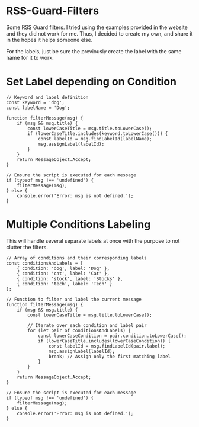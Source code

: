 # RSS-Guard-Filters
Some RSS Guard filters. I tried using the examples provided in the website and they did not work for me. Thus, I decided to create my own, and share it in the hopes it helps someone else. 

For the labels, just be sure the previously create the label with the same name for it to work. 

# Set Label depending on Condition

```
// Keyword and label definition
const keyword = 'dog';
const labelName = 'Dog';

function filterMessage(msg) {
    if (msg && msg.title) {
        const lowerCaseTitle = msg.title.toLowerCase();
        if (lowerCaseTitle.includes(keyword.toLowerCase())) {
            const labelId = msg.findLabelId(labelName);
            msg.assignLabel(labelId);
        }
    }
    return MessageObject.Accept;
}

// Ensure the script is executed for each message
if (typeof msg !== 'undefined') {
    filterMessage(msg);
} else {
    console.error('Error: msg is not defined.');
}
```

# Multiple Conditions Labeling
This will handle several separate labels at once with the purpose to not clutter the filters. 

```
// Array of conditions and their corresponding labels
const conditionsAndLabels = [
    { condition: 'dog', label: 'Dog' },
    { condition: 'cat', label: 'Cat' },
    { condition: 'stock', label: 'Stocks' },
    { condition: 'tech', label: 'Tech' }
];

// Function to filter and label the current message
function filterMessage(msg) {
    if (msg && msg.title) {
        const lowerCaseTitle = msg.title.toLowerCase();
        
        // Iterate over each condition and label pair
        for (let pair of conditionsAndLabels) {
            const lowerCaseCondition = pair.condition.toLowerCase();
            if (lowerCaseTitle.includes(lowerCaseCondition)) {
                const labelId = msg.findLabelId(pair.label);
                msg.assignLabel(labelId);
                break; // Assign only the first matching label
            }
        }
    }
    return MessageObject.Accept;
}

// Ensure the script is executed for each message
if (typeof msg !== 'undefined') {
    filterMessage(msg);
} else {
    console.error('Error: msg is not defined.');
}
```
